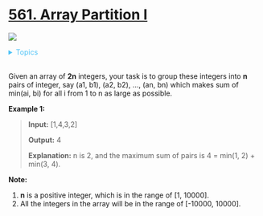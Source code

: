 # [561. Array Partition I](https://leetcode.com/problems/array-partition-i/description/)

![](https://img.shields.io/badge/Difficulty-Easy-green.svg)

<details>
<summary style="color:#4FC3F7">Topics</summary>

* [`Array`](https://leetcode.com/tag/array/)

</details>
<br />

Given an array of **2n** integers, your task is to group these integers into **n** pairs of integer, say (a1, b1), (a2, b2), ..., (an, bn) which makes sum of min(ai, bi) for all i from 1 to n as large as possible.

**Example 1:**

> **Input:** [1,4,3,2]
>
> **Output:** 4
>
> **Explanation:** n is 2, and the maximum sum of pairs is 4 = min(1, 2) + min(3, 4).

**Note:**

 1. **n** is a positive integer, which is in the range of [1, 10000].
 2.  All the integers in the array will be in the range of [-10000, 10000].